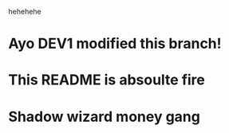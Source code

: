 hehehehe
# Ayo DEV1 modified this branch!
# This README is absoulte fire
# Shadow wizard money gang
